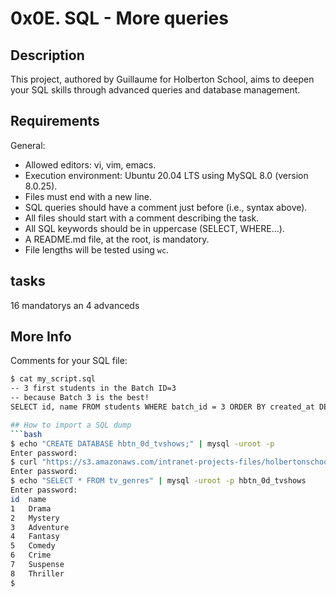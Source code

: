 # 0x0E. SQL - More queries

## Description
This project, authored by Guillaume for Holberton School, aims to deepen your SQL skills through advanced queries and database management.


## Requirements
General:
- Allowed editors: vi, vim, emacs.
- Execution environment: Ubuntu 20.04 LTS using MySQL 8.0 (version 8.0.25).
- Files must end with a new line.
- SQL queries should have a comment just before (i.e., syntax above).
- All files should start with a comment describing the task.
- All SQL keywords should be in uppercase (SELECT, WHERE…).
- A README.md file, at the root, is mandatory.
- File lengths will be tested using `wc`.

## tasks
16 mandatorys an 4 advanceds

## More Info
Comments for your SQL file:
```bash
$ cat my_script.sql
-- 3 first students in the Batch ID=3
-- because Batch 3 is the best!
SELECT id, name FROM students WHERE batch_id = 3 ORDER BY created_at DESC LIMIT 3;

## How to import a SQL dump
```bash
$ echo "CREATE DATABASE hbtn_0d_tvshows;" | mysql -uroot -p
Enter password: 
$ curl "https://s3.amazonaws.com/intranet-projects-files/holbertonschool-higher-level_programming+/274/hbtn_0d_tvshows.sql" -s | mysql -uroot -p hbtn_0d_tvshows
Enter password: 
$ echo "SELECT * FROM tv_genres" | mysql -uroot -p hbtn_0d_tvshows
Enter password: 
id  name
1   Drama
2   Mystery
3   Adventure
4   Fantasy
5   Comedy
6   Crime
7   Suspense
8   Thriller
$
